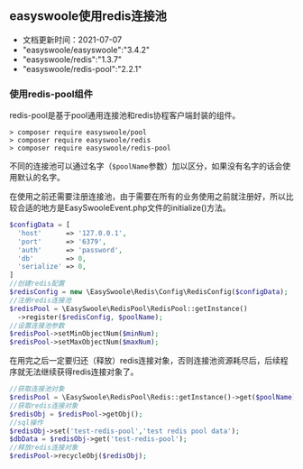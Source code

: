## easyswoole使用redis连接池

- 文档更新时间：2021-07-07
- "easyswoole/easyswoole":"3.4.2"
- "easyswoole/redis":"1.3.7"
- "easyswoole/redis-pool":"2.2.1"

### 使用redis-pool组件

redis-pool是基于pool通用连接池和redis协程客户端封装的组件。

```shell
> composer require easyswoole/pool
> composer require easyswoole/redis
> composer require easyswoole/redis-pool
```

不同的连接池可以通过名字（`$poolName`参数）加以区分，如果没有名字的话会使用默认的名字。

在使用之前还需要注册连接池，由于需要在所有的业务使用之前就注册好，所以比较合适的地方是EasySwooleEvent.php文件的initialize()方法。

```php
$configData = [
  'host'      => '127.0.0.1',
  'port'      => '6379',
  'auth'      => 'password',
  'db'        => 0,
  'serialize' => 0, 
]
//创建redis配置
$redisConfig = new \EasySwoole\Redis\Config\RedisConfig($configData);
//注册redis连接池
$redisPool = \EasySwoole\RedisPool\RedisPool::getInstance()
  ->register($redisConfig, $poolName);
//设置连接池参数
$redisPool->setMinObjectNum($minNum);
$redisPool->setMaxObjectNum($maxNum);
```

在用完之后一定要归还（释放）redis连接对象，否则连接池资源耗尽后，后续程序就无法继续获得redis连接对象了。

```php
//获取连接池对象
$redisPool = \EasySwoole\RedisPool\Redis::getInstance()->get($poolName);
//获取redis连接对象
$redisObj = $redisPool->getObj();
//sql操作
$redisObj->set('test-redis-pool','test redis pool data');
$dbData = $redisObj->get('test-redis-pool');
//释放redis连接对象
$redisPool->recycleObj($redisObj);
```
